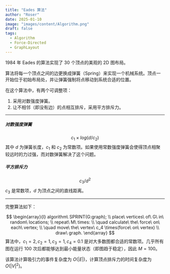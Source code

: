 ```yaml
---
title: "Eades 算法"
author: "Roser"
date: 2025-01-10
image: "images/content/Algorithm.png"
draft: false
tags:
  - Algorithm
  - Force-Directed
  - GraphLayout
---
```

1984 年 Eades 的算法实现了 30 个顶点的美观的 2D 图布局。

算法将每一个顶点之间的边更换成弹簧（Spring）来实现一个机械系统。顶点一开始位于初始布局处，并让弹簧强制将点移动到系统合适的位置。

在这个算法中，有两个可调整项：
1. 采用对数强度弹簧。
2. 让不相邻（即没有边）的点相互排斥，采用平方排斥力。
***
##### 对数强度弹簧

$$
c_1 \times log(d/c_2)
$$
其中 $d$ 为弹簧长度，$c_1$ 和 $c_2$ 为常数项。如果使用常数强度弹簧会使得顶点相聚较远时的力过强，而对数弹簧解决了这个问题。
##### 平方排斥力

$$
c_3 / d^2
$$
$c_3$ 是常数项，$d$ 为顶点之间的直线距离。
***
完整算法如下：

$$
\begin{array}{l}
algorithm\ SPRINT(G:graph); \\
place\ vertices\ of\ G\ in\ random\ locations; \\
repeat\ M\ times: \\
\quad calculate\ the\ force\ on\ each\ vertex; \\
\quad move\ the\ vertex\ c_4 \times(force\ on\ vertex) \\ 
draw\ graph.
\end{array}
$$
算法中，$c_1=2,c_2=1,c_3=1,c_4=0.1$ 是对大多数图都合适的常数项。几乎所有图在运行 100 次后都能够达到最小能量状态（即图趋于稳定），因此 $M=100$。

该算法计算吸引力的事件复杂度为 $O(|E|)$，计算顶点排斥力的时间复杂度为 $O(|V|^2)$。